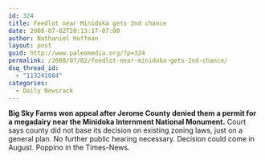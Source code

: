 ```yaml
---
id: 324
title: Feedlot near Minidoka gets 2nd chance
date: 2008-07-02T20:13:17-07:00
author: Nathaniel Hoffman
layout: post
guid: http://www.paleomedia.org/?p=324
permalink: /2008/07/02/feedlot-near-minidoka-gets-2nd-chance/
dsq_thread_id:
  - "113241084"
categories:
  - Daily Newsrack
---
```

**Big Sky Farms won appeal after Jerome County denied them a permit for a megadairy near the Minidoka Internment National Monument.** Court says county did not base its decision on existing zoning laws, just on a general plan. No further public hearing necessary. Decision could come in August. Poppino in the Times-News.</p>
